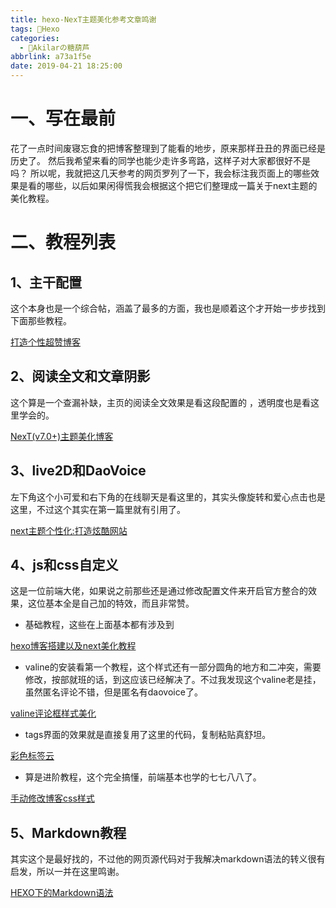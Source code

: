 ```yaml
---
title: hexo-NexT主题美化参考文章鸣谢
tags: 📁Hexo
categories:
  - 🍡Akilarの糖葫芦
abbrlink: a73a1f5e
date: 2019-04-21 18:25:00
---
```


# 一、写在最前
花了一点时间废寝忘食的把博客整理到了能看的地步，原来那样丑丑的界面已经是历史了。
然后我希望来看的同学也能少走许多弯路，这样子对大家都很好不是吗？
所以呢，我就把这几天参考的网页罗列了一下，我会标注我页面上的哪些效果是看的哪些，以后如果闲得慌我会根据这个把它们整理成一篇关于next主题的美化教程。


# 二、教程列表

## 1、主干配置
这个本身也是一个综合帖，涵盖了最多的方面，我也是顺着这个才开始一步步找到下面那些教程。

<div class="note primary"><p>

[打造个性超赞博客](https://reuixiy.github.io/technology/computer/computer-aided-art/2017/06/09/hexo-next-optimization.html)</p></div>

## 2、阅读全文和文章阴影


这个算是一个查漏补缺，主页的阅读全文效果是看这段配置的 ，透明度也是看这里学会的。

<div class="note primary"><p>

[NexT(v7.0+)主题美化博客](https://blog.csdn.net/weixin_39345384/article/details/80785373)</p></div>


## 3、live2D和DaoVoice

左下角这个小可爱和右下角的在线聊天是看这里的，其实头像旋转和爱心点击也是这里，不过这个其实在第一篇里就有引用了。

<div class="note primary"><p>

[next主题个性化:打造炫酷网站](http://shenzekun.cn/hexo%E7%9A%84next%E4%B8%BB%E9%A2%98%E4%B8%AA%E6%80%A7%E5%8C%96%E9%85%8D%E7%BD%AE%E6%95%99%E7%A8%8B.html)</p></div>



## 4、js和css自定义
这是一位前端大佬，如果说之前那些还是通过修改配置文件来开启官方整合的效果，这位基本全是自己加的特效，而且非常赞。

- 基础教程，这些在上面基本都有涉及到

<div class="note info"><p>

[hexo博客搭建以及next美化教程](https://me.idealli.com/post/e8d13fc.html)</p></div>

- valine的安装看第一个教程，这个样式还有一部分圆角的地方和二冲突，需要修改，按部就班的话，到这应该已经解决了。不过我发现这个valine老是挂，虽然匿名评论不错，但是匿名有daovoice了。

<div class="note info"><p>

[valine评论框样式美化](https://me.idealli.com/post/2d5da13e.html)</p></div>


- tags界面的效果就是直接复用了这里的代码，复制粘贴真舒坦。

<div class="note info"><p>

[彩色标签云](https://me.idealli.com/post/d6caa003.html)</p></div>



- 算是进阶教程，这个完全搞懂，前端基本也学的七七八八了。

<div class="note info"><p>

[手动修改博客css样式](https://me.idealli.com/post/e17f6e4c.html)</p></div>

## 5、Markdown教程
其实这个是最好找的，不过他的网页源代码对于我解决markdown语法的转义很有启发，所以一并在这里鸣谢。

<div class="note info"><p>

[HEXO下的Markdown语法](https://anson2416.github.io/posts/ed86d43f/)</p></div>
